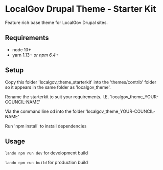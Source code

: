# LocalGov Drupal Theme - Starter Kit

Feature rich base theme for LocalGov Drupal sites.

## Requirements

* node 10+
* yarn 1.13+ _or npm 6.4+_

## Setup

Copy this folder 'localgov_theme_starterkit' into the 'themes/contrib' folder so it appears in the same folder as 'localgov_theme'.

Rename the starterkit to suit your requirements. I.E. 'localgov_theme_YOUR-COUNCIL-NAME'

Via the command line cd into the folder 'localgov_theme_YOUR-COUNCIL-NAME'

Run 'npm install' to install dependencies

## Usage

`lando npm run dev` for development build

`lando npm run build` for production build